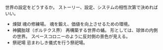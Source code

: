 世界の設定をどうするか。
ストーリー、設定、システムの相性次第で決めればいい。

- 煉獄
	魂の修練場。
	魂を鍛え、価値を向上させるための環境。
- 神臓胎球（ボルテクス界）
	再構築する世界の蛹。
	形としては、球体の内側の世界。
	スペースコロニーのように反対側の景色が見える。
- 祭祀場
	忌まわしき儀式を行う祭祀場。



